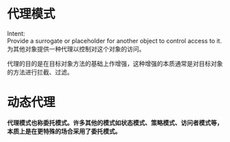 # 代理模式
Intent:  
Provide a surrogate or placeholder for another object to control access to it. 为其他对象提供一种代理以控制对这个对象的访问。

代理的目的是在目标对象方法的基础上作增强，这种增强的本质通常是对目标对象的方法进行拦截、过滤。

# 动态代理



**代理模式也称委托模式。许多其他的模式如状态模式、策略模式、访问者模式等，本质上是在更特殊的场合采用了委托模式。**
 